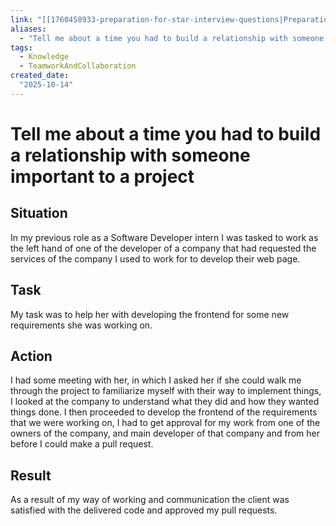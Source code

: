 ```yaml
---
link: "[[1760458933-preparation-for-star-interview-questions|Preparation for STAR Interview Questions]]"
aliases: 
  - "Tell me about a time you had to build a relationship with someone important to a project"
tags:
  - Knowledge
  - TeamworkAndCollaboration 
created_date:
  "2025-10-14"
---
```

# Tell me about a time you had to build a relationship with someone important to a project
## Situation
In my previous role as a Software Developer intern I was tasked to work as the left hand of one of the developer of a company that had requested the services of the company I used to work for to develop their web page.
## Task
My task was to help her with developing the frontend for some new requirements she was working on.
## Action
I had some meeting with her, in which I asked her if she could walk me through the project to familiarize myself with their way to implement things, I looked at the company to understand what they did and how they wanted things done. I then proceeded to develop the frontend of the requirements that we were working on, I had to get approval for my work from one of the owners of the company, and main developer of that company and from her before I could make a pull request.
## Result
As a result of my way of working and communication the client was satisfied with the delivered code and approved my pull requests.

